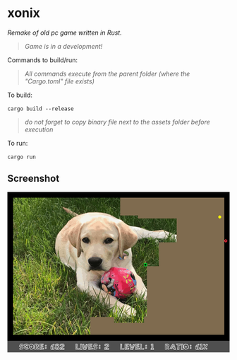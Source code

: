 # xonix
_Remake of old pc game written in Rust._

>_Game is in a development!_

Commands to build/run:

>_All commands execute from the parent folder (where the "Cargo.toml" file exists)_

To build: 
```shell
cargo build --release
```
>_do not forget to copy binary file next to the assets folder before execution_

To run: 
```shell
cargo run
```
## Screenshot
![screenshot](screenshots/game-play.png)